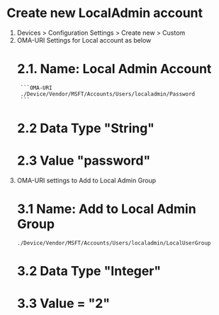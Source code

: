 # Create new LocalAdmin account
1. Devices > Configuration Settings > Create new > Custom
2. OMA-URI Settings for Local account as below
    # 2.1. Name: Local Admin Account
        ```OMA-URI
        ./Device/Vendor/MSFT/Accounts/Users/localadmin/Password
        ```
    # 2.2 Data Type "String"
    # 2.3 Value "password"
3. OMA-URI settings to Add to Local Admin Group
    # 3.1 Name: Add to Local Admin Group
    ```OMA-URI
    ./Device/Vendor/MSFT/Accounts/Users/localadmin/LocalUserGroup
    ```
    # 3.2 Data Type "Integer"
    # 3.3 Value = "2"